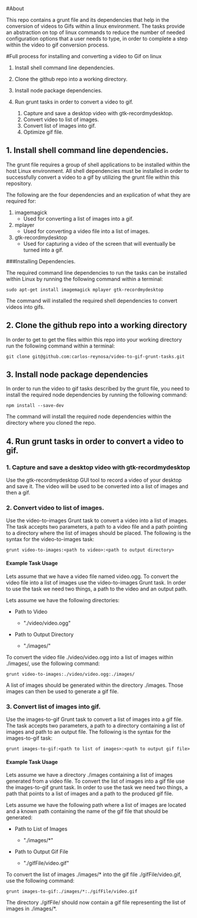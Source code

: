 #About

This repo contains a grunt file and its dependencies that help in the conversion of videos to Gifs within a linux
environment. The tasks provide an abstraction on top of linux commands to reduce the number of needed configuration
options that a user needs to type, in order to complete a step within the video to gif conversion process.



#Full process for installing and converting a video to Gif on linux

1. Install shell command line dependencies.
2. Clone the github repo into a working directory.
3. Install node package dependencies.
4. Run grunt tasks in order to convert a video to gif.

    1. Capture and save a desktop video with gtk-recordmydesktop.
    2. Convert video to list of images.
    3. Convert list of images into gif.
    4. Optimize gif file.


## 1. Install shell command line dependencies.

The grunt file requires a group of shell applications to be installed within the host Linux environment. All shell
dependencies must be installed in order to successfully convert a video to a gif by utilizing the grunt file within this
repository.

The following are the four dependencies and an explication of what they are required for:

1. imagemagick
    * Used for converting a list of images into a gif.
2. mplayer
    * Used for converting a video file into a list of images.
3. gtk-recordmydesktop
    * Used for capturing a video of the screen that will eventually be turned into a gif.


###Installing Dependencies.

The required command line dependencies to run the tasks can be installed within Linux by running
the following command within a terminal:

   `sudo apt-get install imagemagick mplayer gtk-recordmydesktop`


The command will installed the required shell dependencies to convert videos into gifs.


## 2. Clone the github repo into a working directory

In order to get to get the files within this repo into your working directory run the following command within
a terminal:

`git clone git@github.com:carlos-reynosa/video-to-gif-grunt-tasks.git`


## 3. Install node package dependencies

In order to run the video to gif tasks described by the grunt file, you need to install the required node dependencies by
running the following command:

`npm install --save-dev`

The command will install the required node dependencies within the directory where you cloned the repo.

## 4. Run grunt tasks in order to convert a video to gif.

### 1. Capture and save a desktop video with gtk-recordmydesktop

Use the gtk-recordmydesktop GUI tool to record a video of your desktop and save it. The video will
be used to be converted into a list of images and then a gif.


### 2. Convert video to list of images.

Use the video-to-images Grunt task to convert a video into a list of images. The task accepts two parameters, a path
to a video file and a path pointing to a directory where the list of images should be placed. The following is the syntax
for the video-to-images task:

`grunt video-to-images:<path to video>:<path to output directory>`


#### Example Task Usage

Lets assume that we have a video file named video.ogg. To convert the video file into a list of images
use the video-to-images Grunt task. In order to use the task we need two things, a path to the video and an output path.

Lets assume we have the following directories:

* Path to Video
    - "./video/video.ogg"

* Path to Output Directory

    - "./images/"

To convert the video file  ./video/video.ogg into a list of images within ./images/, use the following command:

`grunt video-to-images:./video/video.ogg:./images/`

A list of images should be generated within the directory ./images. Those images can then be used to generate
a gif file.

### 3. Convert list of images into gif.

Use the images-to-gif Grunt task to convert a list of images into a gif file. The task accepts two parameters, a path to
a directory containing a list of images and path to an output file. The following  is the syntax for the images-to-gif
task:

`grunt images-to-gif:<path to list of images>:<path to output gif file>`


#### Example Task Usage

Lets assume we have a directory ./images containing a list of images generated from a video file. To convert the list of
images into a gif file use the images-to-gif grunt task. In order to use the task we need two things, a path that points
to a list of images and a path to the produced gif file.

Lets assume we have the following path where a list of images are located and a known path containing the name of the
gif file that should be generated:

* Path to List of Images

    - "./images/*"
* Path to Output Gif File

    - "./gifFile/video.gif"

To convert the list of images ./images/* into the gif file ./gifFile/video.gif, use the following command:

`grunt images-to-gif:./images/*:./gifFile/video.gif`

The directory ./gifFile/ should now contain a gif file representing the list of images in ./images/*.










